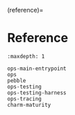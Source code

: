 (reference)=
# Reference

```{toctree}
:maxdepth: 1

ops-main-entrypoint
ops
pebble
ops-testing
ops-testing-harness
ops-tracing
charm-maturity
```
